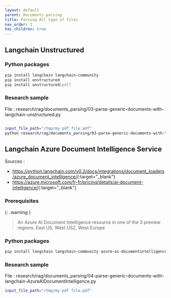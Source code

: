 ```yaml
---
layout: default
parent: Documents parsing
title: Parsing All type of files
nav_order: 1
has_children: true
---
```


## Langchain Unstructured

### Python packages

``` bash
pip install langchain langchain-community
pip install unstructured
pip install unstructured[pdf]
```

### Research sample

File : research/rag/documents_parsing/03-parse-generic-documents-with-langchain-unstructured.py

``` bash

input_file_path="/tmp/my pdf file.pdf"
python research/rag/documents_parsing/03-parse-generic-documents-with-langchain-unstructured.py --file_path "$input_file_path"
```

## Langchain Azure Document Intelligence Service

Sources :

- <https://python.langchain.com/v0.2/docs/integrations/document_loaders/azure_document_intelligence/>{:target="_blank"}
- <https://azure.microsoft.com/fr-fr/pricing/details/ai-document-intelligence/>{:target="_blank"}


### Prerequisites

{: .warning }
> An Azure AI Document Intelligence resource in one of the 3 preview regions: East US, West US2, West Europe


### Python packages

``` bash
pip install langchain langchain-community azure-ai-documentintelligence
```


### Research sample

File : research/rag/documents_parsing/04-parse-generic-documents-with-langchain-AzureAIDocumentIntelligence.py

``` bash
input_file_path="/tmp/my pdf file.pdf"



```

